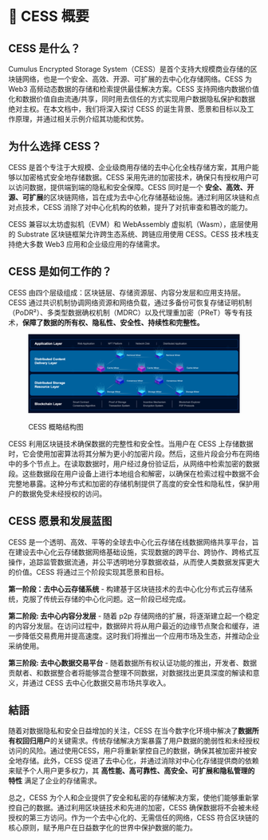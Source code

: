 # 🧐 CESS 概要

## CESS 是什么？

Cumulus Encrypted Storage System（CESS）是首个支持大规模商业存储的区块链网络，也是一个安全、高效、开源、可扩展的去中心化存储网络。CESS 为 Web3 高频动态数据的存储和检索提供最佳解决方案。CESS 支持网络内数据价值化和数据价值自由流通/共享，同时用去信任的方式实现用户数据隐私保护和数据绝对主权。在本文档中，我们将深入探讨 CESS 的诞生背景、愿景和目标以及工作原理，并通过相关示例介绍其功能和优势。

## 为什么选择 CESS？

CESS 是首个专注于大规模、企业级商用存储的去中心化全栈存储方案，其用户能够以加密格式安全地存储数据。CESS 采用先进的加密技术，确保只有授权用户可以访问数据，提供端到端的隐私和安全保障。CESS 同时是一个 **安全、高效、开源、可扩展**的区块链网络，旨在成为去中心化存储基础设施。通过利用区块链和点对点技术，CESS 消除了对中心化机构的依赖，提升了对抗审查和篡改的能力。

CESS 兼容以太坊虚拟机（EVM）和 WebAssembly 虚拟机（Wasm），底层使用的 Substrate 区块链框架允许跨生态系统、跨链应用使用 CESS。CESS 技术栈支持绝大多数 Web3 应用和企业级应用的存储需求。

## CESS 是如何工作的？

CESS 由四个层级组成：区块链层、存储资源层、内容分发层和应用支持层。CESS 通过共识机制协调网络资源和网络负载，通过多备份可恢复存储证明机制（PoDR²）、多类型数据确权机制（MDRC）以及代理重加密（PReT）等专有技术，**保障了数据的所有权、隐私性、安全性、持续性和完整性。**

<figure><img src="../assets/introduction/high-level-architecture-01.png" alt="High Level Architecture"><figcaption><p>CESS 概略结构图</p></figcaption></figure>

CESS 利用区块链技术确保数据的完整性和安全性。当用户在 CESS 上存储数据时，它会使用加密算法将其分解为更小的加密片段。然后，这些片段会分布在网络中的多个节点上。在读取数据时，用户经过身份验证后，从网络中检索加密的数据段。这些数据段在用户设备上进行本地组合和解密，以确保在检索过程中数据不会完整地暴露。这种分布式和加密的存储机制提供了高度的安全性和隐私性，保护用户的数据免受未经授权的访问。

## CESS 愿景和发展蓝图

CESS 是一个透明、高效、平等的全球去中心化云存储在线数据网络共享平台，旨在建设去中心化云存储数据网络基础设施，实现数据的跨平台、跨协作、跨格式互操作，追踪监管数据流通，并公平透明地分享数据收益，从而使人类数据发挥更大的价值。CESS 将通过三个阶段实现其愿景和目标。

**第一阶段：去中心云存储系统** - 构建基于区块链技术的去中心化分布式云存储系统，克服了传统云存储的中心化问题。这一阶段已经完成。

**第二阶段: 去中心内容分发层** - 随着 p2p 存储网络的扩展，将逐渐建立起一个稳定的内容分发层。在访问过程中，数据碎片将从用户最近的边缘节点聚合和缓存，进一步降低交易费用并提高速度。这时我们将推出一个应用市场及生态，并推动企业采纳使用。

**第三阶段: 去中心数据交易平台** - 随着数据所有权认证功能的推出，开发者、数据贡献者、和数据整合者将能够混合整理不同数据，对数据找出更具深度的解读和意义，并通过 CESS 去中心化数据交易市场共享收入。

## 結語

随着对数据隐私和安全日益增加的关注，CESS 在当今数字化环境中解决了**数据所有权回归用户**的关键需求。传统存储解决方案暴露了用户数据的脆弱性和未经授权访问的风险。通过使用CESS，用户将重新掌控自己的数据，确保其被加密并被安全地存储。此外，CESS 促进了去中心化，并通过消除对中心化存储提供商的依赖来赋予个人用户更多权力，其 **高性能、高可靠性、高安全、可扩展和隐私管理的特性** 满足了企业的存储需求。

总之，CESS 为个人和企业提供了安全和私密的存储解决方案，使他们能够重新掌控自己的数据。通过利用区块链技术和先进的加密，CESS 确保数据将不会被未经授权的第三方访问。作为一个去中心化的、无需信任的网络，CESS 符合区块链的核心原则，赋予用户在日益数字化的世界中保护数据的能力。
